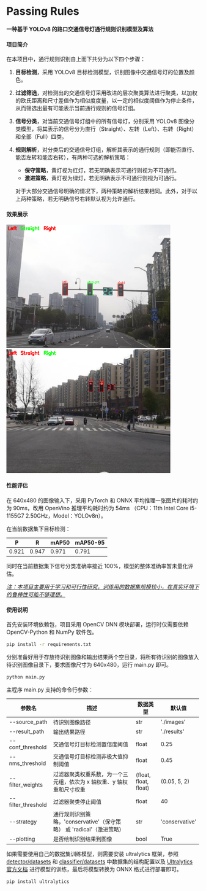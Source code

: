 # Passing Rules

**一种基于 YOLOv8 的路口交通信号灯通行规则识别模型及算法**



#### 项目简介

在本项目中，通行规则识别自上而下共分为以下四个步骤：

1. **目标检测**，采用 YOLOv8 目标检测模型，识别图像中交通信号灯的位置及颜色。

2. **过滤筛选**，对检测出的交通信号灯采用改进的层次聚类算法进行聚类，以加权的欧氏距离和尺寸差值作为相似度度量，以一定的相似度阈值作为停止条件，从而筛选出最有可能表示当前通行规则的信号灯组。

3. **信号分类**，对当前交通信号灯组中的所有信号灯，分别采用 YOLOv8 图像分类模型，将其表示的信号分为直行（Straight）、左转（Left）、右转（Right）和全部（Full）四类。

4. **规则解析**，对分类后的交通信号灯组，解析其表示的通行规则（即能否直行、能否左转和能否右转），有两种可选的解析策略：  
   
   - **保守策略**，黄灯视为红灯，若无明确表示可通行则视为不可通行。
   - **激进策略**，黄灯视为绿灯，若无明确表示不可通行则视为可通行。
   
   对于大部分交通信号明确的情况下，两种策略的解析结果相同。此外，对于以上两种策略，若无明确信号右转默认视为允许通行。
   
   

#### 效果展示

<img title="效果图1" src="results/result_1.png" alt="效果图1" style="zoom:67%;">  <img title="效果图2" src="results/result_9.png" alt="效果图2" style="zoom:67%;">



#### 性能评估

在 640x480 的图像输入下，采用 PyTorch 和 ONNX 平均推理一张图片的耗时约为 90ms，改用 OpenVino 推理平均耗时约为 54ms （CPU：11th Intel Core i5-1155G7 2.50GHz，Model：YOLOv8n）。

在当前数据集下目标检测：

| P     | R     | mAP50 | mAP50-95 |
| ----- | ----- | ----- | -------- |
| 0.921 | 0.947 | 0.971 | 0.791    |

同时在当前数据集下信号分类准确率接近 100%，模型的整体准确率暂未量化评估。

*<u>注：本项目主要用于学习和可行性研究，训练用的数据集规模较小，在真实环境下的鲁棒性可能不够理想。</u>*



#### 使用说明

首先安装环境依赖包，项目采用 OpenCV DNN 模块部署，运行时仅需要依赖 OpenCV-Python 和 NumPy 软件包。

```bash
pip install -r requirements.txt
```

分别准备好用于存放待识别图像和输出结果两个空目录，将所有待识别的图像放入待识别图像目录下，要求图像尺寸为 640x480，运行 main.py 即可。

```bash
python main.py
```

主程序 main.py 支持的命令行参数：

| 参数名                | 描述                                              | 数据类型                  | 默认值            |
| ------------------ | ----------------------------------------------- | --------------------- | -------------- |
| --source_path      | 待识别图像路径                                         | str                   | './images'     |
| --result_path      | 输出结果路径                                          | str                   | './results'    |
| --conf_threshold   | 交通信号灯目标检测置信度阈值                                  | float                 | 0.25           |
| --nms_threshold    | 交通信号灯目标检测非极大值抑制阈值                               | float                 | 0.45           |
| --filter_weights   | 过滤器聚类权重系数，为一个三元组，依次为 x 轴权重、y 轴权重和尺寸权重           | (float, float, float) | (0.05, 5, 2)   |
| --filter_threshold | 过滤器聚类停止阈值                                       | float                 | 40             |
| --strategy         | 通行规则识别策略，'conservative'（保守策略） 或 'radical'（激进策略） | str                   | 'conservative' |
| --plotting         | 是否绘制识别结果到图像                                     | bool                  | True           |

如果需要使用自己的数据集训练模型，则需要安装 ultralytics 框架，参照 <u>detector/datasets</u> 和 <u>classifier/datasets</u> 中数据集的结构配置以及 [Ultralytics 官方文档](https://docs.ultralytics.com/) 进行模型的训练，最后将模型转换为 ONNX 格式进行部署即可。

```bash
pip install ultralytics
```


